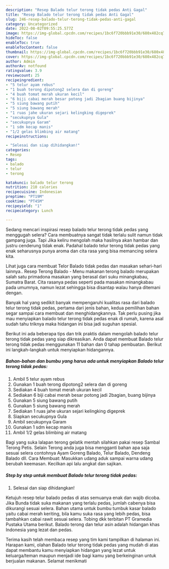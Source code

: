 ```yaml
---
description: "Resep Balado telur terong tidak pedas Anti Gagal"
title: "Resep Balado telur terong tidak pedas Anti Gagal"
slug: 246-resep-balado-telur-terong-tidak-pedas-anti-gagal
category: Uncategorized
date: 2022-08-02T09:55:25.577Z
image: https://img-global.cpcdn.com/recipes/1bc6f720bbb91e30/680x482cq70/balado-telur-terong-tidak-pedas-foto-resep-utama.jpg
hideToc: false
enableToc: true
enableTocContent: false
thumbnail: https://img-global.cpcdn.com/recipes/1bc6f720bbb91e30/680x482cq70/balado-telur-terong-tidak-pedas-foto-resep-utama.jpg
cover: https://img-global.cpcdn.com/recipes/1bc6f720bbb91e30/680x482cq70/balado-telur-terong-tidak-pedas-foto-resep-utama.jpg
author: Admin
authorAv: notfound
ratingvalue: 3.9
reviewcount: 25
recipeingredient:
- "5 telur ayam rebus"
- "1 buah terong dipotong2 selera dan di goreng"
- "4 buah tomat merah ukuran kecil"
- "6 biji cabai merah besar potong jadi 2bagian buang bijinya"
- "5 siung bawang putih"
- "5 siung bawang merah"
- "1 ruas jahe ukuran sejari kelingking digeprek"
- "secukupnya Gula"
- "secukupnya Garam"
- "1 sdm kecap manis"
- "1/2 gelas blimbing air matang"
recipeinstructions:

- "Selesai dan siap dihidangkan!"
categories:
- Resep
tags:
- balado
- telur
- terong

katakunci: balado telur terong 
nutrition: 210 calories
recipecuisine: Indonesian
preptime: "PT19M"
cooktime: "PT45M"
recipeyield: "1"
recipecategory: Lunch

---
```



Sedang mencari inspirasi resep balado telur terong tidak pedas yang menggugah selera? Cara membuatnya sangat tidak terlalu sulit namun tidak gampang juga. Tapi Jika keliru mengolah maka hasilnya akan hambar dan justru cenderung tidak enak. Padahal balado telur terong tidak pedas yang enak seharusnya punya aroma dan cita rasa yang bisa memancing selera kita.


Lihat juga cara membuat Telor Balado tidak pedas dan masakan sehari-hari lainnya.. Resep Terong Balado - Menu makanan terong balado merupakan salah satu primadona masakan yang berasal dari suku minangkabau, Sumatra Barat. Cita rasanya pedas seperti pada masakan minangkabau pada umumnya, namun lezat sehingga bisa disantap walau hanya ditemani dengan.

Banyak hal yang sedikit banyak mempengaruhi kualitas rasa dari balado telur terong tidak pedas, pertama dari jenis bahan, kedua pemilihan bahan segar sampai cara membuat dan menghidangkannya. Tak perlu pusing jika mau menyiapkan balado telur terong tidak pedas enak di rumah, karena asal sudah tahu triknya maka hidangan ini bisa jadi suguhan spesial.


Berikut ini ada beberapa tips dan trik praktis dalam mengolah balado telur terong tidak pedas yang siap dikreasikan. Anda dapat membuat Balado telur terong tidak pedas menggunakan 11 bahan dan 0 tahap pembuatan. Berikut ini langkah-langkah untuk menyiapkan hidangannya.

<!--inarticleads1-->

##### Bahan-bahan dan bumbu yang harus ada untuk menyiapkan Balado telur terong tidak pedas:

1. Ambil 5 telur ayam rebus
1. Gunakan 1 buah terong dipotong2 selera dan di goreng
1. Sediakan 4 buah tomat merah ukuran kecil
1. Sediakan 6 biji cabai merah besar potong jadi 2bagian, buang bijinya
1. Gunakan 5 siung bawang putih
1. Gunakan 5 siung bawang merah
1. Sediakan 1 ruas jahe ukuran sejari kelingking digeprek
1. Siapkan secukupnya Gula
1. Ambil secukupnya Garam
1. Gunakan 1 sdm kecap manis
1. Ambil 1/2 gelas blimbing air matang


Bagi yang suka lalapan terong gelatik mentah silahkan pakai resep Sambal Terong Petis. Selain Terong anda juga bisa mengganti bahan apa saja sesuai selera contohnya Ayam Goreng Balado, Telur Balado, Dendeng Balado dll. Cara Membuat: Masukkan udang aduk sampai warna udang berubah keemasan. Kecilkan api lalu angkat dan sajikan. 

<!--inarticleads2-->

##### Step by step untuk membuat Balado telur terong tidak pedas:


1. Selesai dan siap dihidangkan!

Ketujuh resep telur balado pedas di atas semuanya enak dan wajib dicoba. Jika Bunda tidak suka makanan yang terlalu pedas, jumlah cabenya bisa dikurangi sesuai selera. Bahan utama untuk bumbu tumbuk kasar balado yaitu cabai merah keriting, bila kamu suka rasa yang lebih pedas, bisa tambahkan cabai rawit sesuai selera. Tobing dkk terbitan PT Gramedia Pustaka Utama berikut. Balado terong dan telur asin adalah hidangan khas Indonesia yang lezat dan pedas. 

Terima kasih telah membaca resep yang tim kami tampilkan di halaman ini. Harapan kami, olahan Balado telur terong tidak pedas yang mudah di atas dapat membantu kamu menyiapkan hidangan yang lezat untuk keluarga/teman maupun menjadi ide bagi kamu yang berkeinginan untuk berjualan makanan. Selamat menikmati
